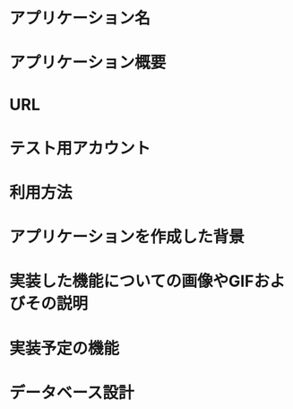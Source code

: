 # アプリケーション名  
# アプリケーション概要  
# URL  
# テスト用アカウント  
# 利用方法  
# アプリケーションを作成した背景  
# 実装した機能についての画像やGIFおよびその説明  
# 実装予定の機能  
# データベース設計  

